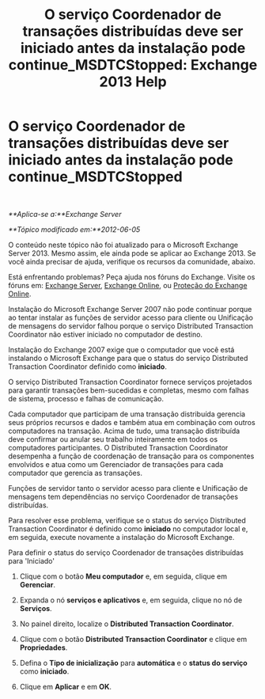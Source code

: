 ﻿---
title: 'O serviço Coordenador de transações distribuídas deve ser iniciado antes da instalação pode continue_MSDTCStopped: Exchange 2013 Help'
TOCTitle: O serviço Coordenador de transações distribuídas deve ser iniciado antes da instalação pode continue_MSDTCStopped
ms:assetid: 96e33c94-348e-4a0b-9585-9bee81be4355
ms:mtpsurl: https://technet.microsoft.com/pt-br/library/ms.exch.setupreadiness.msdtcstopped(v=EXCHG.150)
ms:contentKeyID: 50486165
ms.date: 05/22/2018
mtps_version: v=EXCHG.150
ms.translationtype: MT
---

# O serviço Coordenador de transações distribuídas deve ser iniciado antes da instalação pode continue\_MSDTCStopped

 

_**Aplica-se a:**Exchange Server_

_**Tópico modificado em:**2012-06-05_

O conteúdo neste tópico não foi atualizado para o Microsoft Exchange Server 2013. Mesmo assim, ele ainda pode se aplicar ao Exchange 2013. Se você ainda precisar de ajuda, verifique os recursos da comunidade, abaixo.

Está enfrentando problemas? Peça ajuda nos fóruns do Exchange. Visite os fóruns em: [Exchange Server](https://go.microsoft.com/fwlink/p/?linkid=60612), [Exchange Online](https://go.microsoft.com/fwlink/p/?linkid=267542), ou [Proteção do Exchange Online](https://go.microsoft.com/fwlink/p/?linkid=285351).

Instalação do Microsoft Exchange Server 2007 não pode continuar porque ao tentar instalar as funções de servidor acesso para cliente ou Unificação de mensagens do servidor falhou porque o serviço Distributed Transaction Coordinator não estiver iniciado no computador de destino.

Instalação do Exchange 2007 exige que o computador que você está instalando o Microsoft Exchange para que o status do serviço Distributed Transaction Coordinator definido como **iniciado**.

O serviço Distributed Transaction Coordinator fornece serviços projetados para garantir transações bem-sucedidas e completas, mesmo com falhas de sistema, processo e falhas de comunicação.

Cada computador que participam de uma transação distribuída gerencia seus próprios recursos e dados e também atua em combinação com outros computadores na transação. Acima de tudo, uma transação distribuída deve confirmar ou anular seu trabalho inteiramente em todos os computadores participantes. O Distributed Transaction Coordinator desempenha a função de coordenação de transação para os componentes envolvidos e atua como um Gerenciador de transações para cada computador que gerencia as transações.

Funções de servidor tanto o servidor acesso para cliente e Unificação de mensagens tem dependências no serviço Coordenador de transações distribuídas.

Para resolver esse problema, verifique se o status do serviço Distributed Transaction Coordinator é definido como **iniciado** no computador local e, em seguida, execute novamente a instalação do Microsoft Exchange.

Para definir o status do serviço Coordenador de transações distribuídas para 'Iniciado'

1.  Clique com o botão **Meu computador** e, em seguida, clique em **Gerenciar**.

2.  Expanda o nó **serviços e aplicativos** e, em seguida, clique no nó de **Serviços**.

3.  No painel direito, localize o **Distributed Transaction Coordinator**.

4.  Clique com o botão **Distributed Transaction Coordinator** e clique em **Propriedades**.

5.  Defina o **Tipo de inicialização** para **automática** e o **status do serviço** como **iniciado**.

6.  Clique em **Aplicar** e em **OK**.

